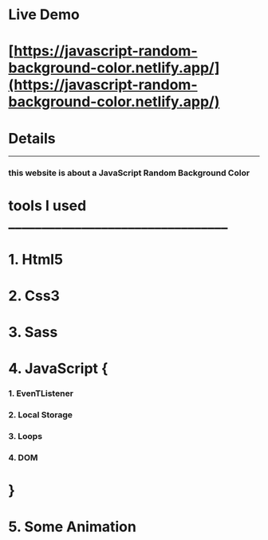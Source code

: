 



# Live Demo

# [https://javascript-random-background-color.netlify.app/](https://javascript-random-background-color.netlify.app/)

# __Details__

***

### this website is about a JavaScript Random Background Color



 # tools I used _________________________________

# 1. Html5
# 2. Css3
# 3. Sass
# 4. JavaScript {
### 1. EvenTListener
### 2. Local Storage
### 3. Loops
### 4. DOM
#    }
# 5. Some Animation  

     
  




